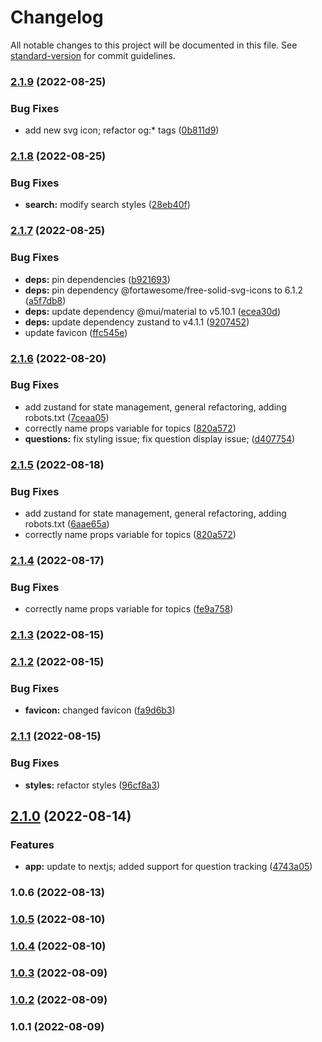 # Changelog

All notable changes to this project will be documented in this file. See [standard-version](https://github.com/conventional-changelog/standard-version) for commit guidelines.

### [2.1.9](https://github.com/User5842/rafaels-list/compare/v2.1.8...v2.1.9) (2022-08-25)


### Bug Fixes

* add new svg icon; refactor og:* tags ([0b811d9](https://github.com/User5842/rafaels-list/commit/0b811d966b8a7ce7d9fbee0523f8acb5755be5fb))

### [2.1.8](https://github.com/User5842/rafaels-list/compare/v2.1.7...v2.1.8) (2022-08-25)

### Bug Fixes

- **search:** modify search styles ([28eb40f](https://github.com/User5842/rafaels-list/commit/28eb40f876abcd7db50df701e9de925cd24e0a4a))

### [2.1.7](https://github.com/User5842/rafaels-list/compare/v2.1.6...v2.1.7) (2022-08-25)

### Bug Fixes

- **deps:** pin dependencies ([b921693](https://github.com/User5842/rafaels-list/commit/b921693cadd91ecb1641972936bad2279e915483))
- **deps:** pin dependency @fortawesome/free-solid-svg-icons to 6.1.2 ([a5f7db8](https://github.com/User5842/rafaels-list/commit/a5f7db872d1088efce39f9b2ff4113f0f65faf46))
- **deps:** update dependency @mui/material to v5.10.1 ([ecea30d](https://github.com/User5842/rafaels-list/commit/ecea30d32ec7e5b9b0880dd04ad78230cff3237d))
- **deps:** update dependency zustand to v4.1.1 ([9207452](https://github.com/User5842/rafaels-list/commit/92074526f3b310dd197462071d31e569b50fcce1))
- update favicon ([ffc545e](https://github.com/User5842/rafaels-list/commit/ffc545e1bc8d74fd9f077483cea7bce9425639c4))

### [2.1.6](https://github.com/User5842/rafaels-list/compare/v2.1.3...v2.1.6) (2022-08-20)

### Bug Fixes

- add zustand for state management, general refactoring, adding robots.txt ([7ceaa05](https://github.com/User5842/rafaels-list/commit/7ceaa05a29f79336a939f40531bed46ddefd350d))
- correctly name props variable for topics ([820a572](https://github.com/User5842/rafaels-list/commit/820a572bb435f786b823caf658344db645c80300))
- **questions:** fix styling issue; fix question display issue; ([d407754](https://github.com/User5842/rafaels-list/commit/d407754d9479f39850ba44691cda4f8e2488f129))

### [2.1.5](https://github.com/User5842/rafaels-list/compare/v2.1.3...v2.1.5) (2022-08-18)

### Bug Fixes

- add zustand for state management, general refactoring, adding robots.txt ([6aae65a](https://github.com/User5842/rafaels-list/commit/6aae65ab37bd30ca01a11f78ae3425f03e0cdc63))
- correctly name props variable for topics ([820a572](https://github.com/User5842/rafaels-list/commit/820a572bb435f786b823caf658344db645c80300))

### [2.1.4](https://github.com/User5842/rafaels-list/compare/v2.1.3...v2.1.4) (2022-08-17)

### Bug Fixes

- correctly name props variable for topics ([fe9a758](https://github.com/User5842/rafaels-list/commit/fe9a758ee989f9ebaa89ecce20e4c51e8e4d072b))

### [2.1.3](https://github.com/User5842/rafaels-list/compare/v2.1.2...v2.1.3) (2022-08-15)

### [2.1.2](https://github.com/User5842/rafaels-list/compare/v2.1.1...v2.1.2) (2022-08-15)

### Bug Fixes

- **favicon:** changed favicon ([fa9d6b3](https://github.com/User5842/rafaels-list/commit/fa9d6b314fdefd92b1d837e5760330605514b269))

### [2.1.1](https://github.com/User5842/rafaels-list/compare/v2.1.0...v2.1.1) (2022-08-15)

### Bug Fixes

- **styles:** refactor styles ([96cf8a3](https://github.com/User5842/rafaels-list/commit/96cf8a301bc8874520234aa9863903732e14c91d))

## [2.1.0](https://github.com/User5842/rafaels-list/compare/v1.0.6...v2.1.0) (2022-08-14)

### Features

- **app:** update to nextjs; added support for question tracking ([4743a05](https://github.com/User5842/rafaels-list/commit/4743a05d34283df740b179587ee36c0e69bb132c))

### 1.0.6 (2022-08-13)

### [1.0.5](https://github.com/User5842/rafaels-list/compare/v1.0.4...v1.0.5) (2022-08-10)

### [1.0.4](https://github.com/User5842/rafaels-list/compare/v1.0.3...v1.0.4) (2022-08-10)

### [1.0.3](https://github.com/User5842/rafaels-list/compare/v1.0.2...v1.0.3) (2022-08-09)

### [1.0.2](https://github.com/User5842/rafaels-list/compare/v1.0.1...v1.0.2) (2022-08-09)

### 1.0.1 (2022-08-09)
